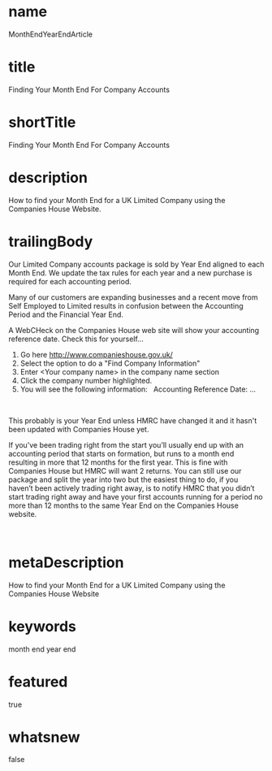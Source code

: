 # name
MonthEndYearEndArticle

# title
Finding Your Month End For Company Accounts

# shortTitle
Finding Your Month End For Company Accounts

# description
<span>How to find your Month End for a UK Limited Company using the Companies House Website.</span>

# trailingBody
<p>Our Limited Company accounts package is sold by Year End aligned to each Month End. We update the tax rules for each year and a new purchase is required for each accounting period.</p>
<p>Many of our customers are expanding businesses and a recent move from Self Employed to Limited results in confusion between the Accounting Period and the Financial Year End.</p>
<p>A WebCHeck on the Companies House web site will show your accounting reference date. Check this for yourself...</p>
<ol>
    <li>
        Go here <a href="http://www.companieshouse.gov.uk/">http://www.companieshouse.gov.uk/</a>
    </li>
    <li>Select the option to do a "Find Company Information"</li>
    <li>Enter &lt;Your company name&gt; in the company name section</li>
    <li>Click the company number highlighted.</li>
    <li>You will see the following information: &nbsp; Accounting Reference Date: ...</li>
</ol>
<p>&nbsp;</p>
<p>This probably is your Year End unless HMRC have changed it and it hasn't been updated with Companies House yet.</p>
<p>If you&rsquo;ve been trading right from the start you&rsquo;ll usually end up with an accounting period that starts on formation, but runs to a month end resulting in more that 12 months for the first year. This is fine with Companies House but HMRC will want 2 returns. You can still use our package and split the year into two but the easiest thing to do, if you haven&rsquo;t been actively trading right away, is to notify HMRC that you didn&rsquo;t start trading right away and have your first accounts running for a period no more than 12 months to the same Year End on the Companies House website.</p>
<p>&nbsp;</p>


# metaDescription
How to find your Month End for a UK Limited Company using the Companies House Website

# keywords
month end year end

# featured
true

# whatsnew
false

